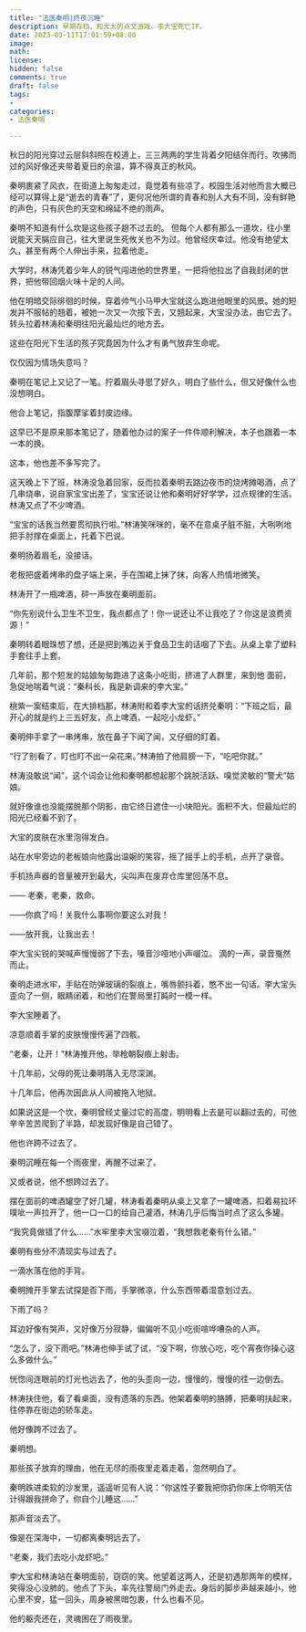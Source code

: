 ```yaml
---
title: "法医秦明|终夜沉睡"
description: 早期存档，和太太的点文游戏。李大宝死亡IF。
date: 2023-03-11T17:01:59+08:00 
image: 
math: 
license: 
hidden: false
comments: true
draft: false
tags:
- 
categories:
- 法医秦明

---
```

秋日的阳光穿过云层斜斜照在校道上，三三两两的学生背着夕阳结伴而行。吹拂而过的风好像还夹带着夏日的余温，算不得真正的秋风。

秦明裹紧了风衣，在街道上匆匆走过，竟觉着有些凉了。校园生活对他而言大概已经可以算得上是“逝去的青春”了，更何况他所谓的青春和别人大有不同，没有鲜艳的声色，只有灰色的天空和绵延不绝的雨声。

秦明不知道有什么坎是这些孩子趟不过去的。 但每个人都有那么一道坎，往小里说能天天膈应自己，往大里说生死攸关也不为过。他曾经庆幸过。他没有绝望太久，甚至有两个人伸出手来，拉着他走。

大学时，林涛凭着少年人的锐气闯进他的世界里，一把将他拉出了自我封闭的世界，把他带回烟火味十足的人间。

他在明暗交际徘徊的时候，穿着帅气小马甲大宝就这么跑进他眼里的风景。她的短发并不服帖的翘着，被她一次又一次按下去，又翘起来，大宝没办法，由它去了。转头拉着林涛和秦明往阳光最灿烂的地方去。

这些在阳光下生活的孩子究竟因为什么才有勇气放弃生命呢。

仅仅因为情场失意吗？

秦明在笔记上又记了一笔。拧着眉头寻思了好久，明白了些什么，但又好像什么也没想明白。

他合上笔记，指腹摩挲着封皮边缘。

这早已不是原来那本笔记了，随着他办过的案子一件件顺利解决，本子也跟着一本一本的换。

这本，他也差不多写完了。

这天晚上下了班，林涛没急着回家，反而拉着秦明去路边夜市的烧烤摊喝酒，点了几串烧串，说自家宝宝出差了，宝宝还说让他和秦明好好学学，过点规律的生活。林涛又点了不少啤酒。

“宝宝的话我当然要贯彻执行啦。”林涛笑咪咪的，毫不在意桌子脏不脏，大咧咧地把手肘撑在桌面上，托着下巴说。

秦明扬着眉毛，没接话。

老板把盛着烤串的盘子端上来，手在围裙上抹了抹，向客人热情地微笑。

林涛开了一瓶啤酒，砰一声放在秦明面前。

“你先别说什么卫生不卫生，我点都点了！你一说还让不让我吃了？你这是浪费资源！”

秦明转着眼珠想了想，还是把到嘴边关于食品卫生的话咽了下去。从桌上拿了塑料手套往手上套。

几年前，那个短发的姑娘匆匆跑进了这条小吃街，挤进了人群里，来到他 面前，急促地喘着气说：“秦科长，我是新调来的李大宝。”

桃紫一案结束后，在大排档那，林涛附和着李大宝的话挤兑秦明：“下班之后，最开心的就是约上三五好友，点上啤酒，一起吃小龙虾。”

秦明伸手拿了一串烤串，放在鼻子下闻了闻，又仔细的盯着。

“行了别看了，盯也盯不出一朵花来。”林涛拍了他肩膀一下，“吃吧你就。”

林涛没敢说“闻”，这个词会让他和秦明都想起那个跳脱活跃、嗅觉灵敏的“警犬”姑娘。

就好像谁也没能摆脱那个阴影，由它终日遮住一小块阳光。面积不大，但最灿烂的阳光已经看不到了。

大宝的皮肤在水里泡得发白。

站在水牢旁边的老板娘向他露出温婉的笑容，摇了摇手上的手机，点开了录音。

手机扬声器的音量被开到最大，尖叫声在废弃仓库里回荡不息。

—— 老秦，老秦，救命。

——你疯了吗！关我什么事啊你要这么对我！

——放开我，让我出去！

李大宝尖锐的哭喊声慢慢弱了下去，嗓音沙哑地小声啜泣。 滴的一声，录音戛然而止。

秦明走进水牢，手贴在防弹玻璃的裂痕上，嘴唇颤抖着，憋不出一句话。李大宝头歪向了一侧，眼睛闭着，和他们在警局里打盹时一模一样。

李大宝睡着了。

凉意顺着手掌的皮肤慢慢传遍了四骸。

“老秦，让开！”林涛推开他，举枪朝裂痕上射击。

十几年前，父母的死让秦明落入无尽深渊。

十几年后，他再次因此从人间被拖入地狱。

如果说这是一个坎，秦明曾经丈量过它的高度，明明看上去是可以翻过去的，可他辛辛苦苦爬到了半路，却发现好像是自己错了。

他也许跨不过去了。

秦明沉睡在每一个雨夜里，再醒不过来了。

又或者说，他不想跨过去了。

摆在面前的啤酒罐空了好几罐，林涛看着秦明从桌上又拿了一罐啤酒，扣着易拉环噗呲一声拉开了，他一口一口的给自己灌酒，林涛几乎后悔当时点了这么多罐。

“我究竟做错了什么......”水牢里李大宝啜泣着，“我想救老秦有什么错。”

秦明有些分不清现实与过去了。

一滴水落在他的手背。

秦明摊开手掌去试探是否下雨，手掌微凉，什么东西带着湿意划过去。

下雨了吗？

耳边好像有哭声，又好像万分寂静，偏偏听不见小吃街喧哗嘈杂的人声。

“怎么了，没下雨吧。”林涛也伸手试了试，“没下啊，你放心吃，吃个宵夜你操心这么多做什么。”

恍惚间连眼前的灯光也远去了，他的头歪向一边，慢慢的，慢慢的往一边倒去。

林涛扶住他，看了看桌面，没有遗落的东西。他架着秦明的胳膊，把秦明扶起来，往停靠在街边的轿车走。

他好像跨不过去了。

秦明想。

那些孩子放弃的理由，他在无尽的雨夜里走着走着，忽然明白了。

秦明跌进柔软的沙发里，遥遥听见有人说：“你这性子要我把你扔你床上你明天估计得跟我拼命了，你自个儿睡这......”

那声音淡去了。

像是在深海中，一切都离秦明远去了。

“老秦，我们去吃小龙虾吧。”

李大宝和林涛站在秦明面前，窃窃的笑。他望着这两人，还是初遇那两年的模样，笑得没心没肺的。他点了下头，率先往警局门外走去。身后的脚步声越来越小，他心里不安，猛一回头，周身被黑暗包裹，什么也看不见。

他的躯壳还在，灵魂困在了雨夜里。